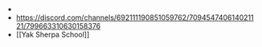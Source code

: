 - 
- https://discord.com/channels/692111190851059762/709454740614021121/799663310630158376
- [[Yak Sherpa School]]

